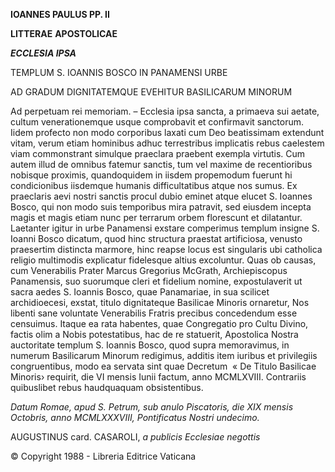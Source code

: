 **IOANNES PAULUS PP. II**

**LITTERAE** **APOSTOLICAE**

***ECCLESIA IPSA***

TEMPLUM S. IOANNIS BOSCO IN PANAMENSI URBE

AD GRADUM DIGNITATEMQUE EVEHITUR BASILICARUM MINORUM

Ad perpetuam rei memoriam. – Ecclesia ipsa sancta, a primaeva sui aetate, cultum venerationemque usque comprobavit et confirmavit sanctorum. Iidem profecto non modo corporibus laxati cum Deo beatissimam extendunt vitam, verum etiam hominibus adhuc terrestribus implicatis rebus caelestem viam commonstrant simulque praeclara praebent exempla virtutis. Cum autem illud de omnibus fatemur sanctis, tum vel maxime de recentioribus nobisque proximis, quandoquidem in iisdem propemodum fuerunt hi condicionibus iisdemque humanis difficultatibus atque nos sumus. Ex praeclaris aevi nostri sanctis procul dubio eminet atque elucet S. Ioannes Bosco, qui non modo suis temporibus mira patravit, sed eiusdem incepta magis et magis etiam nunc per terrarum orbem florescunt et dilatantur. Laetanter igitur in urbe Panamensi exstare comperimus templum insigne S. Ioanni Bosco dicatum, quod hinc structura praestat artificiosa, venusto praesertim distincta marmore, hinc reapse locus est singularis ubi catholica religio multimodis explicatur fidelesque altius excoluntur. Quas ob causas, cum Venerabilis Prater Marcus Gregorius McGrath, Archiepiscopus Panamensis, suo suorumque cleri et fidelium nomine, expostulaverit ut sacra aedes S. Ioannis Bosco, quae Panamariae, in sua scilicet archidioecesi, exstat, titulo dignitateque Basilicae Minoris ornaretur, Nos libenti sane voluntate Venerabilis Fratris precibus concedendum esse censuimus. Itaque ea rata habentes, quae Congregatio pro Cultu Divino, factis olim a Nobis potestatibus, hac de re statuerit, Apostolica Nostra auctoritate templum S. Ioannis Bosco, quod supra memoravimus, in numerum Basilicarum Minorum redigimus, additis item iuribus et privilegiis congruentibus, modo ea servata sint quae Decretum  « De Titulo Basilicae Minoris› requirit, die VI mensis Iunii factum, anno MCMLXVIII. Contrariis quibuslibet rebus haudquaquam obsistentibus.

*Datum Romae, apud S. Petrum, sub anulo Piscatoris, die XIX mensis Octobris, anno MCMLXXXVIII, Pontificatus Nostri undecimo.*

AUGUSTINUS card. CASAROLI, *a publicis Ecclesiae negottis*

© Copyright 1988 - Libreria Editrice Vaticana